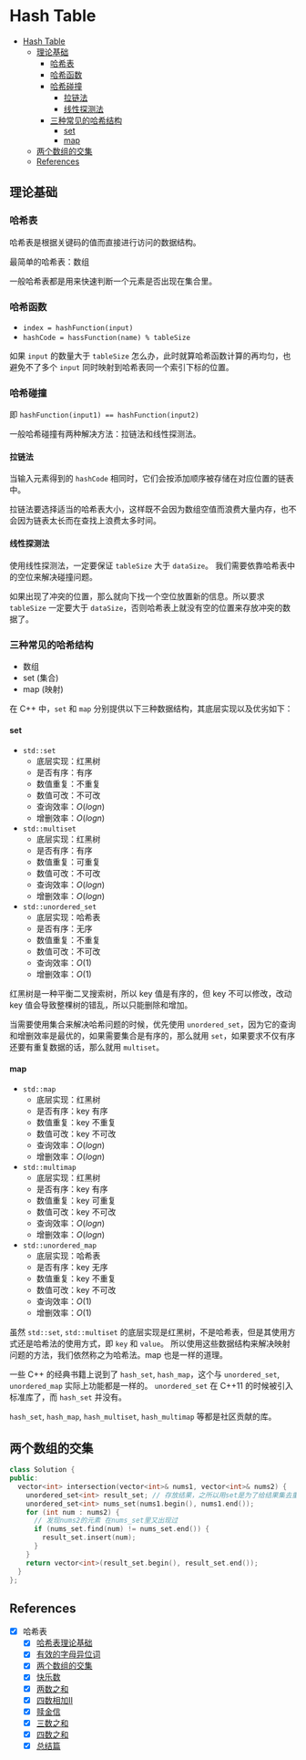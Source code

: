 # Hash Table

- [Hash Table](#hash-table)
  - [理论基础](#理论基础)
    - [哈希表](#哈希表)
    - [哈希函数](#哈希函数)
    - [哈希碰撞](#哈希碰撞)
      - [拉链法](#拉链法)
      - [线性探测法](#线性探测法)
    - [三种常见的哈希结构](#三种常见的哈希结构)
      - [set](#set)
      - [map](#map)
  - [两个数组的交集](#两个数组的交集)
  - [References](#references)

## 理论基础

### 哈希表

哈希表是根据关键码的值而直接进行访问的数据结构。

最简单的哈希表：数组

一般哈希表都是用来快速判断一个元素是否出现在集合里。

### 哈希函数

- `index = hashFunction(input)`
- `hashCode = hassFunction(name) % tableSize`

如果 `input` 的数量大于 `tableSize` 怎么办，此时就算哈希函数计算的再均匀，也避免不了多个
`input` 同时映射到哈希表同一个索引下标的位置。

### 哈希碰撞

即 `hashFunction(input1) == hashFunction(input2)`

一般哈希碰撞有两种解决方法：拉链法和线性探测法。

#### 拉链法

当输入元素得到的 `hashCode` 相同时，它们会按添加顺序被存储在对应位置的链表中。

拉链法要选择适当的哈希表大小，这样既不会因为数组空值而浪费大量内存，也不会因为链表太长而在查找上浪费太多时间。

#### 线性探测法

使用线性探测法，一定要保证 `tableSize` 大于 `dataSize`。 我们需要依靠哈希表中的空位来解决碰撞问题。

如果出现了冲突的位置，那么就向下找一个空位放置新的信息。所以要求 `tableSize`
一定要大于 `dataSize`，否则哈希表上就没有空的位置来存放冲突的数据了。

### 三种常见的哈希结构

- 数组
- set (集合)
- map (映射)

在 C++ 中，`set` 和 `map` 分别提供以下三种数据结构，其底层实现以及优劣如下：

#### set

- `std::set`
  - 底层实现：红黑树
  - 是否有序：有序
  - 数值重复：不重复
  - 数值可改：不可改
  - 查询效率：$O(logn)$
  - 增删效率：$O(logn)$
- `std::multiset`
  - 底层实现：红黑树
  - 是否有序：有序
  - 数值重复：可重复
  - 数值可改：不可改
  - 查询效率：$O(logn)$
  - 增删效率：$O(logn)$
- `std::unordered_set`
  - 底层实现：哈希表
  - 是否有序：无序
  - 数值重复：不重复
  - 数值可改：不可改
  - 查询效率：$O(1)$
  - 增删效率：$O(1)$

红黑树是一种平衡二叉搜索树，所以 key 值是有序的，但 key 不可以修改，改动 key
值会导致整棵树的错乱，所以只能删除和增加。

当需要使用集合来解决哈希问题的时候，优先使用 `unordered_set`，因为它的查询和增删效率是最优的，如果需要集合是有序的，那么就用
`set`，如果要求不仅有序还要有重复数据的话，那么就用 `multiset`。

#### map

- `std::map`
  - 底层实现：红黑树
  - 是否有序：key 有序
  - 数值重复：key 不重复
  - 数值可改：key 不可改
  - 查询效率：$O(logn)$
  - 增删效率：$O(logn)$
- `std::multimap`
  - 底层实现：红黑树
  - 是否有序：key 有序
  - 数值重复：key 可重复
  - 数值可改：key 不可改
  - 查询效率：$O(logn)$
  - 增删效率：$O(logn)$
- `std::unordered_map`
  - 底层实现：哈希表
  - 是否有序：key 无序
  - 数值重复：key 不重复
  - 数值可改：key 不可改
  - 查询效率：$O(1)$
  - 增删效率：$O(1)$

虽然 `std::set`, `std::multiset` 的底层实现是红黑树，不是哈希表，但是其使用方式还是哈希法的使用方式，即 `key` 和 `value`。
所以使用这些数据结构来解决映射问题的方法，我们依然称之为哈希法。map 也是一样的道理。

一些 C++ 的经典书籍上说到了 `hash_set`, `hash_map`，这个与 `unordered_set`,
`unordered_map` 实际上功能都是一样的。
`unordered_set` 在 C++11 的时候被引入标准库了，而 `hash_set` 并没有。

`hash_set`, `hash_map`, `hash_multiset`, `hash_multimap` 等都是社区贡献的库。

## 两个数组的交集

```cpp
class Solution {
public:
  vector<int> intersection(vector<int>& nums1, vector<int>& nums2) {
    unordered_set<int> result_set; // 存放结果，之所以用set是为了给结果集去重
    unordered_set<int> nums_set(nums1.begin(), nums1.end());
    for (int num : nums2) {
      // 发现nums2的元素 在nums_set里又出现过
      if (nums_set.find(num) != nums_set.end()) {
        result_set.insert(num);
      }
    }
    return vector<int>(result_set.begin(), result_set.end());
  }
};
```

## References

- [x] 哈希表
  - [x] [哈希表理论基础](https://programmercarl.com/%E5%93%88%E5%B8%8C%E8%A1%A8%E7%90%86%E8%AE%BA%E5%9F%BA%E7%A1%80.html)
  - [x] [有效的字母异位词](https://programmercarl.com/0242.%E6%9C%89%E6%95%88%E7%9A%84%E5%AD%97%E6%AF%8D%E5%BC%82%E4%BD%8D%E8%AF%8D.html)
  - [x] [两个数组的交集](https://programmercarl.com/0349.%E4%B8%A4%E4%B8%AA%E6%95%B0%E7%BB%84%E7%9A%84%E4%BA%A4%E9%9B%86.html)
  - [x] [快乐数](https://programmercarl.com/0202.%E5%BF%AB%E4%B9%90%E6%95%B0.html)
  - [x] [两数之和](https://programmercarl.com/0001.%E4%B8%A4%E6%95%B0%E4%B9%8B%E5%92%8C.html)
  - [x] [四数相加II](https://programmercarl.com/0454.%E5%9B%9B%E6%95%B0%E7%9B%B8%E5%8A%A0II.html)
  - [x] [赎金信](https://programmercarl.com/0383.%E8%B5%8E%E9%87%91%E4%BF%A1.html)
  - [x] [三数之和](https://programmercarl.com/0015.%E4%B8%89%E6%95%B0%E4%B9%8B%E5%92%8C.html)
  - [x] [四数之和](https://programmercarl.com/0018.%E5%9B%9B%E6%95%B0%E4%B9%8B%E5%92%8C.html)
  - [x] [总结篇](https://programmercarl.com/%E5%93%88%E5%B8%8C%E8%A1%A8%E6%80%BB%E7%BB%93.html)

